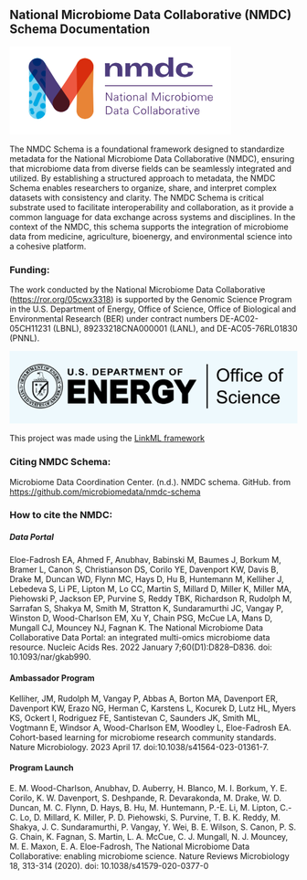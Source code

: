 ## National Microbiome Data Collaborative (NMDC) Schema Documentation

![NMDC_logo.png](images/NMDC_logo.png)

The NMDC Schema is a foundational framework designed to standardize metadata for the National Microbiome Data 
Collaborative (NMDC), ensuring that microbiome data from diverse fields can be seamlessly integrated and 
utilized. By establishing a structured approach to metadata, the NMDC Schema enables researchers to organize, 
share, and interpret complex datasets with consistency and clarity. The NMDC Schema is critical substrate used to facilitate 
interoperability and collaboration, as it provide a common language for data exchange across systems and disciplines. 
In the context of the NMDC, this schema supports the integration of microbiome data from medicine, agriculture, 
bioenergy, and environmental science into a cohesive platform. 


### Funding:
The work conducted by the National Microbiome Data Collaborative (https://ror.org/05cwx3318) is supported by the 
Genomic Science Program in the U.S. Department of Energy, Office of Science, Office of Biological and Environmental 
Research (BER) under contract numbers DE-AC02-05CH11231 (LBNL), 89233218CNA000001 (LANL), and DE-AC05-76RL01830 (PNNL).

![DOE_logo.png](images/DOE_logo.png)

This project was made using the [LinkML framework](https://github.com/biolink/biolinkml)

### Citing NMDC Schema:

Microbiome Data Coordination Center. (n.d.). NMDC schema. GitHub. from https://github.com/microbiomedata/nmdc-schema

### How to cite the NMDC:

##### Data Portal
Eloe-Fadrosh EA, Ahmed F, Anubhav, Babinski M, Baumes J, Borkum M, Bramer L, Canon S, Christianson DS, Corilo YE, 
Davenport KW, Davis B, Drake M, Duncan WD, Flynn MC, Hays D, Hu B, Huntemann M, Kelliher J, Lebedeva S, Li PE, 
Lipton M, Lo CC, Martin S, Millard D, Miller K, Miller MA, Piehowski P, Jackson EP, Purvine S, Reddy TBK, 
Richardson R, Rudolph M, Sarrafan S, Shakya M, Smith M, Stratton K, Sundaramurthi JC, Vangay P, Winston D, 
Wood-Charlson EM, Xu Y, Chain PSG, McCue LA, Mans D, Mungall CJ, Mouncey NJ, Fagnan K. 
The National Microbiome Data Collaborative Data Portal: an integrated multi-omics microbiome data resource.
Nucleic Acids Res. 2022 January 7;60(D1):D828–D836. doi: 10.1093/nar/gkab990.
 
#### Ambassador Program
Kelliher, JM, Rudolph M, Vangay P, Abbas A, Borton MA, Davenport ER, Davenport KW, Erazo NG, Herman C, Karstens L, 
Kocurek D, Lutz HL, Myers KS, Ockert I,  Rodriguez FE, Santistevan C, Saunders JK, Smith ML, Vogtmann E, Windsor A, 
Wood-Charlson EM, Woodley L, Eloe-Fadrosh EA. Cohort-based learning for microbiome research community standards. 
Nature Microbiology. 2023 April 17. doi:10.1038/s41564-023-01361-7.
 
#### Program Launch
E. M. Wood-Charlson, Anubhav, D. Auberry, H. Blanco, M. I. Borkum, Y. E. Corilo, K. W. Davenport, S. Deshpande, R.
Devarakonda, M. Drake, W. D. Duncan, M. C. Flynn, D. Hays, B. Hu, M. Huntemann, P.-E. Li, M. Lipton, C.-C. Lo, 
D. Millard, K. Miller, P. D. Piehowski, S. Purvine, T. B. K. Reddy, M. Shakya, J. C. Sundaramurthi, P. Vangay, 
Y. Wei, B. E. Wilson, S. Canon, P. S. G. Chain, K. Fagnan, S. Martin, L. A. McCue, C. J. Mungall, N. J. Mouncey, 
M. E. Maxon, E. A. Eloe-Fadrosh, The National Microbiome Data Collaborative: enabling microbiome science. 
Nature Reviews Microbiology 18, 313-314 (2020). doi: 10.1038/s41579-020-0377-0
